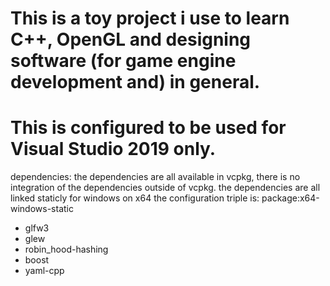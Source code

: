 # This is a toy project i use to learn C++, OpenGL and designing software (for game engine development and) in general.
# This is configured to be used for Visual Studio 2019 only. 

dependencies:
the dependencies are all available in vcpkg, there is no integration of the dependencies outside of vcpkg.
the dependencies are all linked staticly for windows on x64
the configuration triple is: package:x64-windows-static
  * glfw3
  * glew
  * robin_hood-hashing
  * boost
  * yaml-cpp
